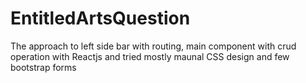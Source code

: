 # EntitledArtsQuestion
The approach to left side bar with routing, main component with crud operation with Reactjs and tried mostly maunal CSS design and few bootstrap forms
